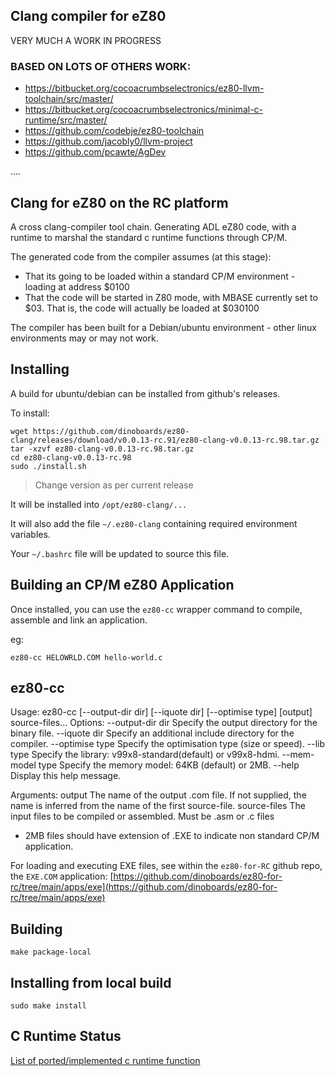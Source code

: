 
## Clang compiler for eZ80

VERY MUCH A WORK IN PROGRESS

### BASED ON LOTS OF OTHERS WORK:
* https://bitbucket.org/cocoacrumbselectronics/ez80-llvm-toolchain/src/master/
* https://bitbucket.org/cocoacrumbselectronics/minimal-c-runtime/src/master/
* https://github.com/codebje/ez80-toolchain
* https://github.com/jacobly0/llvm-project
* https://github.com/pcawte/AgDev

....

## Clang for eZ80 on the RC platform

A cross clang-compiler tool chain.  Generating ADL eZ80 code, with a runtime to marshal the standard c runtime functions through CP/M.

The generated code from the compiler assumes (at this stage):

* That its going to be loaded within a standard CP/M environment - loading at address $0100
* That the code will be started in Z80 mode, with MBASE currently set to $03.  That is, the code will actually be loaded at $030100

The compiler has been built for a Debian/ubuntu environment - other linux environments may or may not work.

## Installing

A build for ubuntu/debian can be installed from github's releases.

To install:

```
wget https://github.com/dinoboards/ez80-clang/releases/download/v0.0.13-rc.91/ez80-clang-v0.0.13-rc.98.tar.gz
tar -xzvf ez80-clang-v0.0.13-rc.98.tar.gz
cd ez80-clang-v0.0.13-rc.98
sudo ./install.sh
```

> Change version as per current release

It will be installed into `/opt/ez80-clang/...`

It will also add the file `~/.ez80-clang` containing  required environment variables.

Your `~/.bashrc` file will be updated to source this file.

## Building an CP/M eZ80 Application

Once installed, you can use the `ez80-cc` wrapper command to compile, assemble and link an application.

eg:

```
ez80-cc HELOWRLD.COM hello-world.c
```

## ez80-cc

Usage: ez80-cc [--output-dir dir] [--iquote dir] [--optimise type] [output] source-files...
Options:
  --output-dir dir  Specify the output directory for the binary file.
  --iquote dir      Specify an additional include directory for the compiler.
  --optimise type   Specify the optimisation type (size or speed).
  --lib type        Specify the library: v99x8-standard(default) or v99x8-hdmi.
  --mem-model type  Specify the memory model: 64KB (default) or 2MB.
  --help            Display this help message.

Arguments:
  output            The name of the output .com file. If not supplied,
                    the name is inferred from the name of the first source-file.
  source-files      The input files to be compiled or assembled. Must be
                    .asm or .c files

* 2MB files should have extension of .EXE to indicate non standard CP/M application.

For loading and executing EXE files, see within the `ez80-for-RC` github repo, the `EXE.COM` application: [https://github.com/dinoboards/ez80-for-rc/tree/main/apps/exe](https://github.com/dinoboards/ez80-for-rc/tree/main/apps/exe)

## Building

```
make package-local
```

## Installing from local build

```
sudo make install
```


## C Runtime Status

[List of ported/implemented c runtime function](./runtime-implementation-status.md)

